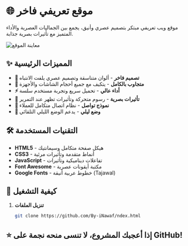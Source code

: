 # 🌐 موقع تعريفي فاخر

موقع ويب تعريفي مبتكر بتصميم عصري وأنيق، يجمع بين الجماليات العصرية والأداء المتميز مع تأثيرات بصرية جذابة.

![معاينة الموقع](<img width="1903" height="920" alt="image" src="https://github.com/user-attachments/assets/0dd88d7c-4d51-438d-8929-920cc1b98e7c" />
)

## ✨ المميزات الرئيسية

- **🎨 تصميم فاخر** - ألوان متناسقة وتصميم عصري يلفت الانتباه
- **📱 متجاوب بالكامل** - يتكيف مع جميع أحجام الشاشات والأجهزة
- **⚡ أداء عالي** - تحميل سريع وتجربة مستخدم سلسة
- **🎯 تأثيرات بصرية** - رسوم متحركة وتأثيرات تظهر عند التمرير
- **📧 نموذج تواصل** - نظام اتصال متكامل للعملاء
- **🌙 وضع ليلي** - يدعم الوضع الليلي التلقائي

## 🛠 التقنيات المستخدمة

- **HTML5** - هيكل صفحة متكامل وسيمانتيك
- **CSS3** - أنماط متقدمة وتأثيرات مرئية
- **JavaScript** - تفاعلات ديناميكية وتأثيرات
- **Font Awesome** - مكتبة أيقونات عصرية
- **Google Fonts** - خطوط عربية أنيقة (Tajawal)

## 🚀 كيفية التشغيل

1. **تنزيل الملفات**
   ```bash
   git clone https://github.com/By-iNawaf/ndex.html


## ⭐ إذا أعجبك المشروع، لا تنسى منحه نجمة على GitHub!
